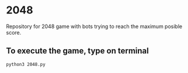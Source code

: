 # 2048

Repository for 2048 game with bots trying to reach the maximum posible score.


## To execute the game, type on terminal
`python3 2048.py`


